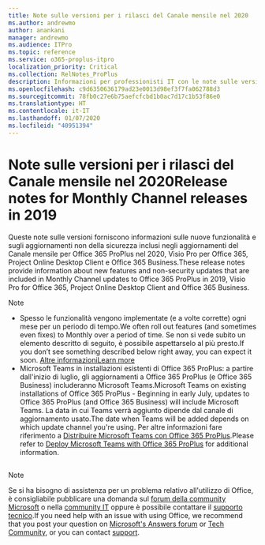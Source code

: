 ```yaml
---
title: Note sulle versioni per i rilasci del Canale mensile nel 2020
ms.author: andrewmo
author: anankani
manager: andrewmo
ms.audience: ITPro
ms.topic: reference
ms.service: o365-proplus-itpro
localization_priority: Critical
ms.collection: RelNotes_ProPlus
description: Informazioni per professionisti IT con le note sulle versioni per i rilasci del Canale mensile per Office 365 ProPlus nel 2020
ms.openlocfilehash: c9d6350636179ad23e0013d98ef3f7fa062788d3
ms.sourcegitcommit: 78fb0c27e6b75aefcfcbd1b0ac7d17c1b53f86e0
ms.translationtype: HT
ms.contentlocale: it-IT
ms.lasthandoff: 01/07/2020
ms.locfileid: "40951394"
---
```

# <a name="release-notes-for-monthly-channel-releases-in-2020"></a><span data-ttu-id="1d20c-103">Note sulle versioni per i rilasci del Canale mensile nel 2020</span><span class="sxs-lookup"><span data-stu-id="1d20c-103">Release notes for Monthly Channel releases in 2019</span></span>

<span data-ttu-id="1d20c-104">Queste note sulle versioni forniscono informazioni sulle nuove funzionalità e sugli aggiornamenti non della sicurezza inclusi negli aggiornamenti del Canale mensile per Office 365 ProPlus nel 2020, Visio Pro per Office 365, Project Online Desktop Client e Office 365 Business.</span><span class="sxs-lookup"><span data-stu-id="1d20c-104">These release notes provide information about new features and non-security updates that are included in Monthly Channel updates to Office 365 ProPlus in 2019, Visio Pro for Office 365, Project Online Desktop Client and Office 365 Business.</span></span>

 > [!NOTE]
>
>- <span data-ttu-id="1d20c-105">Spesso le funzionalità vengono implementate (e a volte corrette) ogni mese per un periodo di tempo.</span><span class="sxs-lookup"><span data-stu-id="1d20c-105">We often roll out features (and sometimes even fixes) to Monthly over a period of time.</span></span>  <span data-ttu-id="1d20c-106">Se non si vede subito un elemento descritto di seguito, è possibile aspettarselo al più presto.</span><span class="sxs-lookup"><span data-stu-id="1d20c-106">If you don’t see something described below right away, you can expect it soon.</span></span> [<span data-ttu-id="1d20c-107">Altre informazioni</span><span class="sxs-lookup"><span data-stu-id="1d20c-107">Learn more</span></span>](https://support.office.com/article/when-do-i-get-the-newest-features-in-for-office-365-da36192c-58b9-4bc9-8d51-bb6eed468516)
>- <span data-ttu-id="1d20c-108">Microsoft Teams in installazioni esistenti di Office 365 ProPlus: a partire dall'inizio di luglio, gli aggiornamenti a Office 365 ProPlus (e Office 365 Business) includeranno Microsoft Teams.</span><span class="sxs-lookup"><span data-stu-id="1d20c-108">Microsoft Teams on existing installations of Office 365 ProPlus - Beginning in early July, updates to Office 365 ProPlus (and Office 365 Business) will include Microsoft Teams.</span></span>  <span data-ttu-id="1d20c-109">La data in cui Teams verrà aggiunto dipende dal canale di aggiornamento usato.</span><span class="sxs-lookup"><span data-stu-id="1d20c-109">The date when Teams will be added depends on which update channel you're using.</span></span> <span data-ttu-id="1d20c-110">Per altre informazioni fare riferimento a [Distribuire Microsoft Teams con Office 365 ProPlus](https://docs.microsoft.com/deployoffice/teams-install).</span><span class="sxs-lookup"><span data-stu-id="1d20c-110">Please refer to [Deploy Microsoft Teams with Office 365 ProPlus](https://docs.microsoft.com/deployoffice/teams-install) for additional information.</span></span>

##

> [!NOTE]
> <span data-ttu-id="1d20c-111">Se si ha bisogno di assistenza per un problema relativo all'utilizzo di Office, è consigliabile pubblicare una domanda sul [forum della community Microsoft](https://answers.microsoft.com/) o nella [community IT](https://techcommunity.microsoft.com/) oppure è possibile contattare il [supporto tecnico](https://support.microsoft.com/contactus).</span><span class="sxs-lookup"><span data-stu-id="1d20c-111">If you need help with an issue with using Office, we recommend that you post your question on [Microsoft's Answers forum](https://answers.microsoft.com/) or [Tech Community](https://techcommunity.microsoft.com/), or you can contact [support](https://support.microsoft.com/contactus).</span></span>
